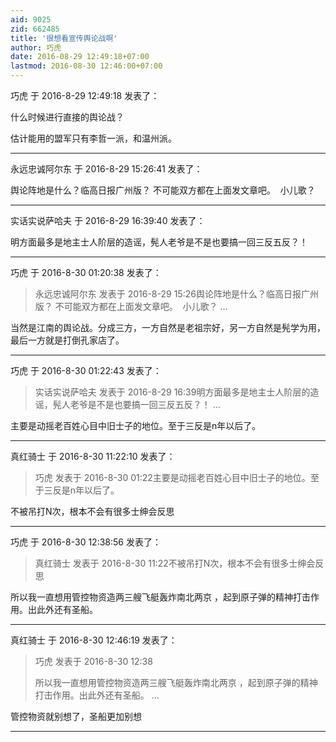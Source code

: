 ```yaml
---
aid: 9025
zid: 662485
title: '很想看宣传舆论战啊'
author: 巧虎
date: 2016-08-29 12:49:18+07:00
lastmod: 2016-08-30 12:46:00+07:00
---
```


巧虎 于 2016-8-29 12:49:18 发表了：

什么时候进行直接的舆论战？

估计能用的盟军只有李哲一派，和温州派。

---------

永远忠诚阿尔东 于 2016-8-29 15:26:41 发表了：

舆论阵地是什么？临高日报广州版？ 不可能双方都在上面发文章吧。  小儿歌？

---------

实话实说萨哈夫 于 2016-8-29 16:39:40 发表了：

明方面最多是地主士人阶层的造谣，髡人老爷是不是也要搞一回三反五反？！

---------

巧虎 于 2016-8-30 01:20:38 发表了：

> 永远忠诚阿尔东 发表于 2016-8-29 15:26舆论阵地是什么？临高日报广州版？ 不可能双方都在上面发文章吧。  小儿歌？ ...



当然是江南的舆论战。分成三方，一方自然是老祖宗好，另一方自然是髡学为用，最后一方就是打倒孔家店了。

---------

巧虎 于 2016-8-30 01:22:43 发表了：

> 实话实说萨哈夫 发表于 2016-8-29 16:39明方面最多是地主士人阶层的造谣，髡人老爷是不是也要搞一回三反五反？！ ...



主要是动摇老百姓心目中旧士子的地位。至于三反是n年以后了。

---------

真红骑士 于 2016-8-30 11:22:10 发表了：

> 巧虎 发表于 2016-8-30 01:22主要是动摇老百姓心目中旧士子的地位。至于三反是n年以后了。



不被吊打N次，根本不会有很多士绅会反思

---------

巧虎 于 2016-8-30 12:38:56 发表了：

> 真红骑士 发表于 2016-8-30 11:22不被吊打N次，根本不会有很多士绅会反思



所以我一直想用管控物资造两三艘飞艇轰炸南北两京 ，起到原子弹的精神打击作用。出此外还有圣船。

---------

真红骑士 于 2016-8-30 12:46:19 发表了：

> 巧虎 发表于 2016-8-30 12:38
> 
> 所以我一直想用管控物资造两三艘飞艇轰炸南北两京 ，起到原子弹的精神打击作用。出此外还有圣船。 ...



管控物资就别想了，圣船更加别想

---------

